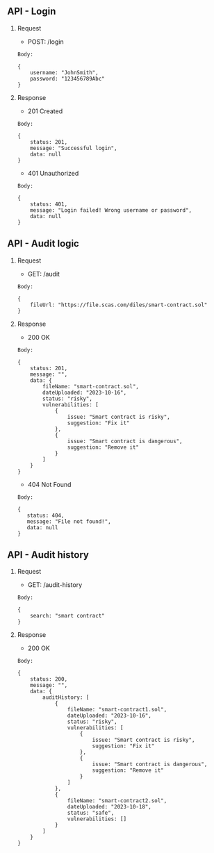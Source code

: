 ## API - Login
1. Request

    - POST: /login

    ```
    Body: 

    {
        username: "JohnSmith",
        password: "123456789Abc"
    }
    ```
2. Response
    - 201 Created
    ```
    Body:

    {
        status: 201,
        message: "Successful login",
        data: null
    }
    ```

    - 401 Unauthorized
    ```
    Body:

    {
        status: 401,
        message: "Login failed! Wrong username or password",
        data: null
    }
    ```


## API - Audit logic

1. Request
    - GET: /audit

    ```
    Body:

    {
        fileUrl: "https://file.scas.com/diles/smart-contract.sol"
    }
    ```

2. Response
    - 200 OK

    ```
    Body:

    {
        status: 201,
        message: "",
        data: {
            fileName: "smart-contract.sol",
            dateUploaded: "2023-10-16",
            status: "risky",
            vulnerabilities: [
                {
                    issue: "Smart contract is risky",
                    suggestion: "Fix it"
                },
                {
                    issue: "Smart contract is dangerous",
                    suggestion: "Remove it"
                }
            ]
        }  
    }
    ```

    - 404 Not Found
     ```
    Body:

    {
        status: 404,
        message: "File not found!",
        data: null
    }
    ```

## API - Audit history
1. Request
    - GET: /audit-history

    ```
    Body:

    {
        search: "smart contract"
    }
    ```
2. Response
    - 200 OK

    ```
    Body:

    {
        status: 200,
        message: "",
        data: {
            auditHistory: [
                {
                    fileName: "smart-contract1.sol",
                    dateUploaded: "2023-10-16",
                    status: "risky",
                    vulnerabilities: [
                        {
                            issue: "Smart contract is risky",
                            suggestion: "Fix it"
                        },
                        {
                            issue: "Smart contract is dangerous",
                            suggestion: "Remove it"
                        }
                    ]
                },
                {
                    fileName: "smart-contract2.sol",
                    dateUploaded: "2023-10-18",
                    status: "safe",
                    vulnerabilities: []
                }
            ]
        }
    }
    ```
